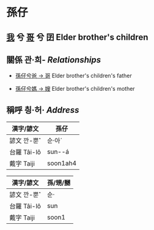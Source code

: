 # 孫仔
## [我](member1.md) 兮 [哥](member4.md) 兮 囝 Elder brother's children

## 關係 관·희- _Relationships_

- [孫仔兮爸 → 哥](member4.md) Elder brother's children's father

- [孫仔兮媽 → 嫂](member21.md) Elder brother's children's mother



## 稱呼 칑·허· _Address_

漢字/諺文 | 孫仔
--- | ---
諺文 깐-뿐ˆ | 순·아ˊ
台羅 Tâi-lô | sun--á
戴字 Taiji | soon1ah4


漢字/諺文 | 孫/甥/嬲
--- | ---
諺文 깐-뿐ˆ | 순·
台羅 Tâi-lô | sun
戴字 Taiji | soon1


